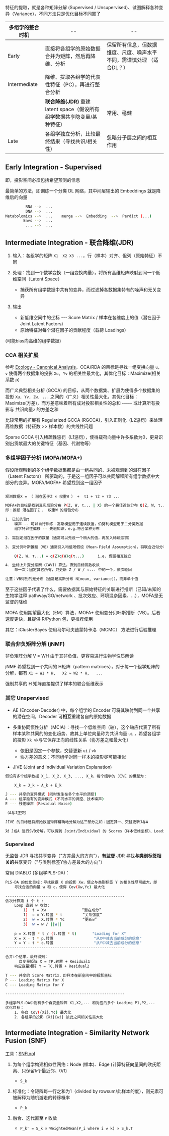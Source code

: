 
特征的提取，就是各种矩阵分解 (Supervised / Unsupervised)、试图解释各种变异（Variance），不同方法只是优化目标不同罢了


| 多组学的整合时机 | -- | -- |
| -- | -- | -- |
| Early | 直接将各组学的原始数据合并为矩阵，然后再降维、分析 | 保留所有信息，但数据维度、尺度、噪声水平不同，需谨慎处理 （适合DL？） |
| Intermediate | 降维、提取各组学的代表性特征（PC），再进行整合分析 |  |
|  | **联合降维(JDR)** 重建 latent space（假设所有组学数据共享隐变量/某种特征） | 常用、稳健 |
| Late | 各组学独立分析，比较最终结果（寻找共识/相关性） | 忽略分子层之间的相互作用 |



## Early Integration - Supervised

即，投影空间必须包括希望预测的信息

最简单的方法，即训练一个分类 DL 网络，其中间层输出的 Embeddings 就是降维后的向量

```bash
         RNA -->  ...
         DNA -->  ... 
Metabolomics -->  ...    merge -->  Embedding  -->  Perdict (...)
        Envs -->  ...
         ... -->  ...
```


## Intermediate Integration - 联合降维(JDR)

1. 输入：各组学的矩阵 ```X1  X2 X3 ...```，行（样本）对齐、但列（原始特征）不同

2. 处理：找到一个数学变换（一组变换向量），将所有高维矩阵映射到同一个低维空间（Latent Space）
    - 捕获所有组学数据中共有的变异，而过滤掉各数据集特有的噪声和无关变异

3. 输出
    - 新低维空间中的坐标 --- Score Matrix / 样本在各维度上的值（潜在因子 Joint Latent Factors）
    - 原始特征对每个潜在因子的贡献程度（载荷 Loadings）


(可能bias向高维的组学数据)



### CCA 相关扩展

参考 [Ecology - Canonical Analysis](../../Statistics/Ecology.md#canonical-analysis)，CCA/RDA 的目标是寻找一组变换向量 ```u, v``` 使得两个数据集的投影 ```Xu, Yv``` 的相关性最大化，其优化目标：Maximize(相关系数 ρ)

而广义典型相关分析 (GCCA) 的目标，从两个数据集、扩展为使得多个数据集的投影 ```Xu, Yv, Zw, ...``` 之间的（广义）相关性最大化，其优化目标：Maximize(方差)，而方差意味着所有成对投影相关性的总和 ----- 或计算所有投影与 共识向量```z``` 的方差之和

比较常用的扩展有 Regularized GCCA (RGCCA)，引入正则化（L2惩罚）来处理高维数据（特征数 >> 样本数）的共线性问题

Sparse GCCA 引入稀疏性惩罚（L1惩罚），使得载荷向量中许多系数为0，更易识别出贡献最大的关键特征（基因、代谢物等）


### 多组学因子分析 (MOFA/MOFA+)

假设所观察到的多个组学数据集都是由一组共同的、未被观测到的潜在因子（Latent Factors） 所驱动的，于是这一组因子可以共同解释所有组学数据中大部分的变异。MOFA/MOFA+ 希望找到这一组因子

```bash

观测数据X = （ 潜在因子Z × 权重W ） +  τ1 + τ2 + τ3 ...

MOFA+的目标是找到真实后验分布 P(Z, W, τ... | X) 的一个最佳近似分布 Q(Z, W, τ...)
即：推断 潜在因子Z 、 权重W 的后验分布

1. 已知先验τ
    噪声 -- 可以自行训练：高斯模型用于连续数据，伯努利模型用于二分类数据
    组学特异性偏移 -- 先验知识，e.g.符合某种分布

2. 需指定潜在因子的数量（通常可以先设一个稍大的值，再加入稀疏惩罚）

3. 变分贝叶斯推断（VB）通常引入均值场假设（Mean-Field Assumption），将联合近似分布进行简化：

    Q(Z, W, τ...) = q(Z)q(W)q(τ...)      i.e. 假设相互独立

4. 坐标上升变分推断（CAVI）算法，直到目标函数收敛
    每一次：固定其它所有，只更新 Z / W / τ... 中的一个，依次轮回

注意：VB得到的是分布（通常是高斯分布 N[mean, variance]），而非单个值
```

至于这些因子代表了什么，需要依据其与原始特征的关联进行推断（已知/未知的生物学注释 pathway/GO/network 、批次效应、环境混杂因素、...），MOFA是无监督的降维

MOFA 使用期望最大化（EM）算法，MOFA+ 使用变分贝叶斯推断（VB）。后者速度更快，且提供 R/Python 包，更推荐使用

其它：iClusterBayes 使用马尔可夫链蒙特卡洛（MCMC） 方法进行后验推理


### 联合非负矩阵分解 (jNMF)


非负矩阵分解 V = WH 由于其非负值，更容易进行生物学性质解读

jNMF 希望找到一个共同的 H矩阵（pattern matrices），对于每一个组学矩阵的分解，都有 ```X1 ≈ W1 * H,   X2 ≈ W2 * H,   ...```

强制共享的 H 矩阵直接提供了样本的联合低维表示



### 其它 Unspervised

* AE (Encoder-Decoder) 中，每个组学的 Encoder 可将其映射到同一个共享的潜在空间，Decoder 可**相互**重建各自的原始数据

* 多重协同惯性分析（MCIA）：寻找一个低维空间（轴），这个轴应代表了所有样本某种共同的的变化趋势、故其上单位向量称为共识向量 ```ui``` ，希望各组学的投影 ```Xk vk```与它保存正向的线性关系（协方差之和最大化）
    - 依旧是固定一个参数，交替更新 ```ui``` / ```vk``` 
    - 协方差的意义：不同组学对同一样本的投影尽可能相似

* JIVE (Joint and Individual Variation Explanation)

```bash
假设有多个组学数据 X_1, X_2, X_3, ..., X_k，每个组学的 JIVE 的模型为：

    X_k = J_k + A_k + E_k

J --- 共享的变异模式 (同时发生在多个水平的调控)
A --- 组学独有的变异模式 (不同水平的调控、技术噪声)
E --- 残差噪声 (Residual Noise)

（A与J正交）

JIVE 的目标是将原始数据矩阵精确地分解为这三部分之和：固定其一、交替更新J与A

对 J或A 进行SVD分解，可以得到 Joint/Individual 的 Scores（样本低维坐标）、Loadings
```


### Supervised

无监督 JDR 寻找共享变异（"方差最大的方向"），**有监督** JDR 寻找**与类别标签相关的**共享变异（"与类别标签Y协方差最大的方向"）

常用 DIABLO (多组学PLS-DA)：

```bash
PLS-DA 的优化目标：寻找数据 X 的投影 Xw，使之与类别标签 Y 的相关性尽可能大，即
    寻找合适的向量 w 和 c，使得 Cov(Xw,Yc) 最大化

-----------------------------------------------------
依次计算第 i 个 t :
    Loop 直到 w 收敛:
        1)  t = Xw                “潜在成分”
        1)  c = Y.转置 * t         “关系强度”
        2)  w = X.转置 * Yc        “更新w”
        3)  w = w / ||w||
    
    p = X.转置 * t / (t.转置 * t)       "Loading for X"
    X = X - t * p.转置                  "从X中减去当前成分的信息"
    Y = Y - t * c.转置                  "从Y中减去当前成分的信息"
-----------------------------------------------------

合并i个结果，最终得到：
      自变量矩阵 X = TP.转置 + Residual1
    响应变量矩阵 Y = TC.转置 + Residual2

T --- 共享的 Score Matrix，即样本在新空间中的投影坐标
P --- Loading Matrix for X
C --- Loading Matrix for Y

-----------------------------------------------------

多组学PLS-DA中则有多个自变量矩阵 X1,X2,... 和对应的多个 Loading P1,P2,...
优化目标：
    1. 各自 Cov({Xi},Yc) 最大化
    2. 各组学的投影 {Xi}{wi} 彼此之间相关性最大化
```


## Intermediate Integration - Similarity Network Fusion (SNF)

工具：[SNFtool](https://github.com/maxconway/SNFtool)


1. 为每个组学构建相似性网络：Node (样本)、Edge (计算特征向量间的欧氏距离、只保留k个最近邻、0/1)
    - ```S_k```

2. 标准化：令矩阵每一行之和为1（divided by rowsum/此样本的度），则元素可被解释为随机游走的转移概率
    - ```P_k```

3. 融合、迭代直至 ```P``` 收敛
    - ```P_k' = S_k × WeightedMean(P_i where i ≠ k) × S_k.T```






